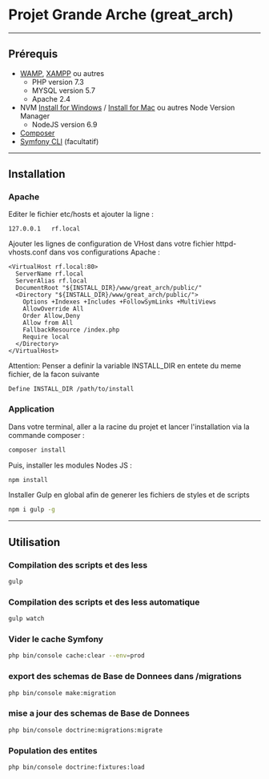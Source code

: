 # Projet Grande Arche (great_arch)

---

## Prérequis
- [WAMP](https://sourceforge.net/projects/wampserver/files/), [XAMPP](https://www.apachefriends.org/fr/index.html) ou autres
	- PHP version 7.3
	- MYSQL version 5.7
	- Apache 2.4
- NVM [Install for Windows](https://github.com/coreybutler/nvm-windows#node-version-manager-nvm-for-windows) / [Install for Mac](https://www.chrisjmendez.com/2018/02/07/install/#:~:text=How%20to%20install%20Node%20on%20Mac%20using%20NVM,Install%20Node.%20...%206%20Set%20Node%20Globally.%20) ou autres Node Version Manager
	- NodeJS version 6.9
- [Composer](https://getcomposer.org/download/)
- [Symfony CLI](https://symfony.com/download) (facultatif)

---

## Installation

### Apache

Editer le fichier etc/hosts et ajouter la ligne :
```
127.0.0.1	rf.local
```
Ajouter les lignes de configuration de VHost dans votre fichier httpd-vhosts.conf dans vos configurations Apache :
```
<VirtualHost rf.local:80>
  ServerName rf.local
  ServerAlias rf.local
  DocumentRoot "${INSTALL_DIR}/www/great_arch/public/"
  <Directory "${INSTALL_DIR}/www/great_arch/public/">
    Options +Indexes +Includes +FollowSymLinks +MultiViews
    AllowOverride All
    Order Allow,Deny
    Allow from All
    FallbackResource /index.php
    Require local
  </Directory>
</VirtualHost>
```
Attention: Penser a definir la variable INSTALL_DIR en entete du meme fichier, de la facon suivante
```
Define INSTALL_DIR /path/to/install
```

### Application

Dans votre terminal, aller a la racine du projet et lancer l'installation via la commande composer :
```bash
composer install
```
Puis, installer les modules Nodes JS :
```bash
npm install
```
Installer Gulp en global afin de generer les fichiers de styles et de scripts
```bash
npm i gulp -g
```

---

## Utilisation

### Compilation des scripts et des less
```bash
gulp
```

### Compilation des scripts et des less automatique
```bash
gulp watch
```

### Vider le cache Symfony
```bash
php bin/console cache:clear --env=prod
```

### export des schemas de Base de Donnees dans /migrations
```bash
php bin/console make:migration
```

### mise a jour des schemas de Base de Donnees
```bash
php bin/console doctrine:migrations:migrate
```

### Population des entites
```bash
php bin/console doctrine:fixtures:load
```